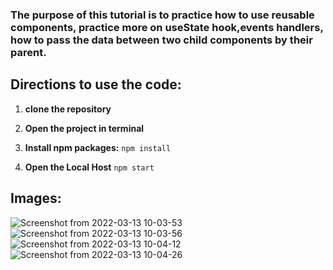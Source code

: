 ### The purpose of this tutorial is to practice how to use reusable components, practice more on useState hook,events handlers, how to pass the data between two child components by their parent.
## Directions to use the code:

1. **clone the repository**

2. **Open the project in terminal**

3. **Install npm packages:**
`npm install`

4. **Open the Local Host**
`npm start`

## Images:
![Screenshot from 2022-03-13 10-03-53](https://user-images.githubusercontent.com/71829413/158050190-99bff126-aeb7-4cac-98ba-b9c161fa187d.png)
![Screenshot from 2022-03-13 10-03-56](https://user-images.githubusercontent.com/71829413/158050194-c209e71e-046b-4d09-86da-e54239fe25cc.png)
![Screenshot from 2022-03-13 10-04-12](https://user-images.githubusercontent.com/71829413/158050197-c4516a7b-6984-45ef-abc9-4fa53ae63342.png)
![Screenshot from 2022-03-13 10-04-26](https://user-images.githubusercontent.com/71829413/158050200-b5f450c5-614e-4774-a828-29a7da9a5f10.png)
